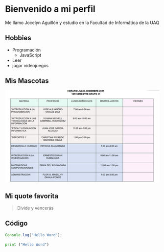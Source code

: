 # Bienvenido a mi perfil

Me llamo Jocelyn Aguillón y estudio en la Facultad de Informática de la UAQ

## Hobbies
- Programación
    - JavaScript
- Leer
- jugar videojuegos

## Mis Mascotas
![Foto de mi mascota/random](Horario.png)

## Mi quote favorita
> Divide y vencerás

## Código

```javascript
Console.log("Hello Word");
```

```python
print ("Hello Word")
```




